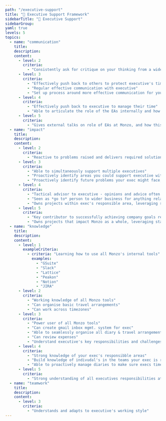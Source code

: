 ```yaml
---
path: "/executive-support"
title: "👭 Executive Support Framework"
sidebarTitle: "👭 Executive Support"
sidebarGroup:
yaml: true
levels: 5
topics:
  - name: "communication"
    title:
    description:
    content:
      - level: 2
        criteria:
          - "Consistently ask for critique on your thinking from a wider group, and let them know how you're incorporating into your work."
      - level: 3
        criteria:
          - "Effectively push back to others to protect executive's time"
          - "Regular effective communication with executive"
          - "Set up process around more effective communication for your exec's immediate team(s), and manage implementation"
      - level: 4
        criteria:
          - "Effectively push back to executive to manage their time"
          - "Able to articulate the role of the EAs internally and how this contributes to the company's success"
      - level: 5
        criteria:
          - "Gives external talks on role of EAs at Monzo, and how this creates value and contributes to Monzo's overall success."
  - name: "impact"
    title:
    description:
    content:
      - level: 2
        criteria:
          - "Reactive to problems raised and delivers required solutions as directed"
      - level: 3
        criteria:
          - "Able to simultaneously support multiple executives"
          - "Proactively identify areas you could support executive with"
          - "Proactively identify future problems your exec might face, and help them prepare"
      - level: 4
        criteria:
          - "Tactical advisor to executive - opinions and advice often sought"
          - "Seen as *go to* person to wider business for anything related to executive and how they operate. First port-of-call for general enquiries in that area."
          - "Owns projects within exec's responsible area, leveraging stakeholders to deliver results."
      - level: 5
        criteria:
          - "Key contributor to successfully achieving company goals relevant to your executive (where without *your* input, it's unlikely those goals would have been achieved)"
          - "Owns projects that impact Monzo as a whole, leveraging stakeholders to deliver results."
  - name: "knowledge"
    title:
    description:
    content:
      - level: 1
        exampleCriteria:
          - criteria: "Learning how to use all Monzo's internal tools"
            examples:
              - "GSuite"
              - "Slack"
              - "Lattice"
              - "Peakon"
              - "Notion"
              - "JIRA"
      - level: 2
        criteria:
          - "Working knowledge of all Monzo tools"
          - "Can organise basic travel arrangements"
          - "Can work across timezones"
      - level: 3
        criteria:
          - "Power user of all Monzo tools"
          - "Can create gmail inbox mgmt. system for exec"
          - "Able to seamlessly organise all diary & travel arrangements"
          - "Can review expenses"
          - "Understand executive's key responsibilities and challenges"
      - level: 4
        criteria:
          - "Strong knowledge of your exec's responsibble areas"
          - "Build knowledge of indivudal's in the teams your exec is responsible for, their responsibilities and how they operate"
          - "Able to proactively manage diaries to make sure execs time is optimised"
      - level: 5
        criteria:
          - "Strong understanding of all executives responsibilities at Monzo, with ability to adapt to support any executive to high standard at short notice."
  - name: "teamwork"
    title:
    description:
    content:
      - level: 3
        criteria:
          - "Understands and adapts to executive's working style"
---
```

